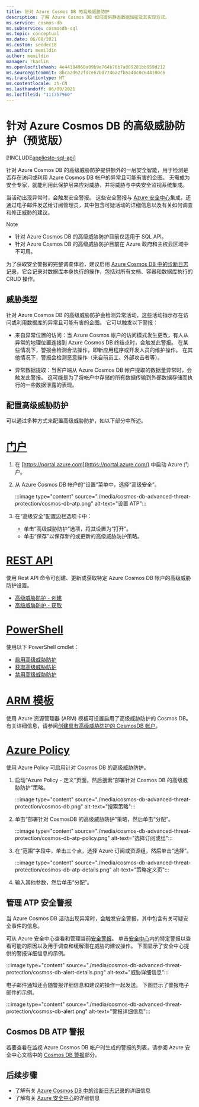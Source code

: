 ```yaml
---
title: 针对 Azure Cosmos DB 的高级威胁防护
description: 了解 Azure Cosmos DB 如何提供静态数据加密及其实现方式。
ms.service: cosmos-db
ms.subservice: cosmosdb-sql
ms.topic: conceptual
ms.date: 06/08/2021
ms.custom: seodec18
ms.author: memildin
author: memildin
manager: rkarlin
ms.openlocfilehash: 4e44184960a09b9e764b76b7a009281bb959d212
ms.sourcegitcommit: 8bca2d622fdce67b07746a2fb5a40c0c644100c6
ms.translationtype: HT
ms.contentlocale: zh-CN
ms.lasthandoff: 06/09/2021
ms.locfileid: "111757960"
---
```

# <a name="advanced-threat-protection-for-azure-cosmos-db-preview"></a>针对 Azure Cosmos DB 的高级威胁防护（预览版）
[!INCLUDE[appliesto-sql-api](includes/appliesto-sql-api.md)]

针对 Azure Cosmos DB 的高级威胁防护提供额外的一层安全智能，用于检测是否存在访问或利用 Azure Cosmos DB 帐户的异常且可能有害的企图。 无需成为安全专家，就能利用此保护层来应对威胁，并将威胁与中央安全监视系统集成。

当活动出现异常时，会触发安全警报。 这些安全警报与 [Azure 安全中心](https://azure.microsoft.com/services/security-center/)集成，还通过电子邮件发送给订阅管理员，其中包含可疑活动的详细信息以及有关如何调查和修正威胁的建议。

> [!NOTE]
>
> * 针对 Azure Cosmos DB 的高级威胁防护目前仅适用于 SQL API。
> * 针对 Azure Cosmos DB 的高级威胁防护目前在 Azure 政府和主权云区域中不可用。

为了获取安全警报的完整调查体验，建议启用 [Azure Cosmos DB 中的诊断日志记录](./monitor-cosmos-db.md)，它会记录对数据库本身执行的操作，包括对所有文档、容器和数据库执行的 CRUD 操作。

## <a name="threat-types"></a>威胁类型

针对 Azure Cosmos DB 的高级威胁防护会检测异常活动，这些活动指示存在访问或利用数据库的异常且可能有害的企图。 它可以触发以下警报：

- 来自异常位置的访问：当 Azure Cosmos 帐户的访问模式发生更改，有人从异常的地理位置连接到 Azure Cosmos DB 终结点时，会触发此警报。 在某些情况下，警报会检测合法操作，即新应用程序或开发人员的维护操作。 在其他情况下，警报会检测恶意操作（来自前员工、外部攻击者等）。

- 异常数据提取：当客户端从 Azure Cosmos DB 帐户提取的数据量异常时，会触发此警报。 这可能是为了将帐户中存储的所有数据传输到外部数据存储而执行的一些数据泄露的表现。



## <a name="configure-advanced-threat-protection"></a>配置高级威胁防护

可以通过多种方式来配置高级威胁防护，如以下部分中所述。

# <a name="portal"></a>[门户](#tab/azure-portal)

1. 在 [https://portal.azure.com](https://portal.azure.com/) 中启动 Azure 门户。

2. 从 Azure Cosmos DB 帐户的“设置”菜单中，选择“高级安全”。

    :::image type="content" source="./media/cosmos-db-advanced-threat-protection/cosmos-db-atp.png" alt-text="设置 ATP":::

3. 在“高级安全”配置边栏选项卡中：

    * 单击“高级威胁防护”选项，将其设置为“打开”。
    * 单击“保存”以保存新的或更新的高级威胁防护策略。   

# <a name="rest-api"></a>[REST API](#tab/rest-api)

使用 Rest API 命令可创建、更新或获取特定 Azure Cosmos DB 帐户的高级威胁防护设置。

* [高级威胁防护 - 创建](/rest/api/securitycenter/advancedthreatprotection/create)
* [高级威胁防护 - 获取](/rest/api/securitycenter/advancedthreatprotection/get)

# <a name="powershell"></a>[PowerShell](#tab/azure-powershell)

使用以下 PowerShell cmdlet：

* [启用高级威胁防护](/powershell/module/az.security/enable-azsecurityadvancedthreatprotection)
* [获取高级威胁防护](/powershell/module/az.security/get-azsecurityadvancedthreatprotection)
* [禁用高级威胁防护](/powershell/module/az.security/disable-azsecurityadvancedthreatprotection)

# <a name="arm-template"></a>[ARM 模板](#tab/arm-template)

使用 Azure 资源管理器 (ARM) 模板可设置启用了高级威胁防护的 Cosmos DB。
有关详细信息，请参阅[创建具有高级威胁防护的 CosmosDB 帐户](https://azure.microsoft.com/resources/templates/cosmosdb-advanced-threat-protection-create-account/)。

# <a name="azure-policy"></a>[Azure Policy](#tab/azure-policy)

使用 Azure Policy 可启用针对 Cosmos DB 的高级威胁防护。

1. 启动“Azure Policy - 定义”页面，然后搜索“部署针对 Cosmos DB 的高级威胁防护”策略。

    :::image type="content" source="./media/cosmos-db-advanced-threat-protection/cosmos-db.png" alt-text="搜索策略"::: 

1. 单击“部署针对 CosmosDB 的高级威胁防护”策略，然后单击“分配”。

    :::image type="content" source="./media/cosmos-db-advanced-threat-protection/cosmos-db-atp-policy.png" alt-text="选择订阅或组":::


1. 在“范围”字段中，单击三个点，选择 Azure 订阅或资源组，然后单击“选择”。

    :::image type="content" source="./media/cosmos-db-advanced-threat-protection/cosmos-db-atp-details.png" alt-text="策略定义页":::


1. 输入其他参数，然后单击“分配”。




## <a name="manage-atp-security-alerts"></a>管理 ATP 安全警报

当 Azure Cosmos DB 活动出现异常时，会触发安全警报，其中包含有关可疑安全事件的信息。 

 可从 Azure 安全中心查看和管理当前[安全警报](../security-center/security-center-alerts-overview.md)。  单击[安全中心](https://ms.portal.azure.com/#blade/Microsoft_Azure_Security/SecurityMenuBlade/0)内的特定警报以查看可能的原因以及用于调查和缓解潜在威胁的建议操作。 下图显示了安全中心提供的警报详细信息的示例。

 :::image type="content" source="./media/cosmos-db-advanced-threat-protection/cosmos-db-alert-details.png" alt-text="威胁详细信息":::

电子邮件通知还会随警报详细信息和建议的操作一起发送。 下图显示了警报电子邮件的示例。

 :::image type="content" source="./media/cosmos-db-advanced-threat-protection/cosmos-db-alert.png" alt-text="警报详细信息":::

## <a name="cosmos-db-atp-alerts"></a>Cosmos DB ATP 警报

 若要查看在监视 Azure Cosmos DB 帐户时生成的警报的列表，请参阅 Azure 安全中心文档中的 [Cosmos DB 警报](../security-center/alerts-reference.md#alerts-azurecosmos)部分。

## <a name="next-steps"></a>后续步骤

* 了解有关 [Azure Cosmos DB 中的诊断日志记录](cosmosdb-monitor-resource-logs.md)的详细信息
* 了解有关 [Azure 安全中心](../security-center/security-center-introduction.md)的详细信息